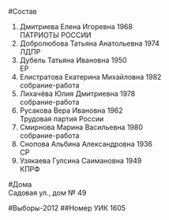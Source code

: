 #Состав
1. Дмитриева Елена Игоревна 1968   
    ПАТРИОТЫ РОССИИ
2. Добролюбова Татьяна Анатольевна 1974   
    ЛДПР
3. Дубель Татьяна Ивановна 1950   
    ЕР
4. Елистратова Екатерина Михайловна 1982   
    собрание-работа
5. Лихачёва Юлия Дмитриевна 1978   
    собрание-работа
6. Русакова Вера Ивановна 1962   
    Трудовая партия России
7. Смирнова Марина Васильевна 1980   
    собрание-работа
8. Снопова Альбина Александровна 1936   
    СР
9. Узякаева Гулсина Саимановна 1949   
    КПРФ

#Дома  
Садовая ул., дом № 49

#Выборы-2012
##Номер УИК
1605
